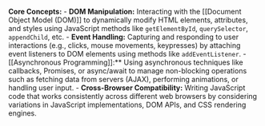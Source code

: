 **Core Concepts:**
    - **DOM Manipulation:** Interacting with the [[Document Object Model (DOM)]] to dynamically modify HTML elements, attributes, and styles using JavaScript methods like `getElementById`, `querySelector`, `appendChild`, etc.
    - **Event Handling:** Capturing and responding to user interactions (e.g., clicks, mouse movements, keypresses) by attaching event listeners to DOM elements using methods like `addEventListener`.
    - [[Asynchronous Programming]]:** Using asynchronous techniques like callbacks, Promises, or async/await to manage non-blocking operations such as fetching data from servers (AJAX), performing animations, or handling user input.
    - **Cross-Browser Compatibility:** Writing JavaScript code that works consistently across different web browsers by considering variations in JavaScript implementations, DOM APIs, and CSS rendering engines.